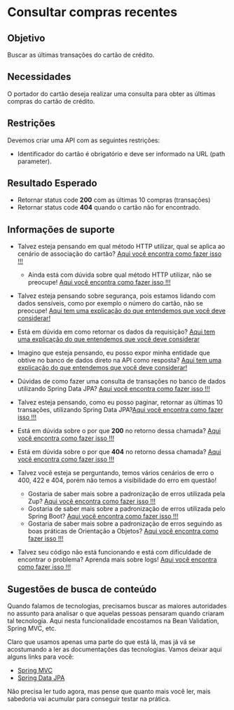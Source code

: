 # Consultar compras recentes

## Objetivo

Buscar as últimas transações do cartão de crédito.

## Necessidades

O portador do cartão deseja realizar uma consulta para obter as últimas compras do cartão de crédito.

## Restrições

Devemos criar uma API com as seguintes restrições:

- Identificador do cartão é obrigatório e deve ser informado na URL (path parameter).

## Resultado Esperado

- Retornar status code **200** com as últimas 10 compras (transações)
- Retornar status code **404** quando o cartão não for encontrado.

## Informações de suporte

* Talvez esteja pensando em qual método HTTP utilizar, qual se aplica ao cenário de associação do cartão? [Aqui você encontra como fazer isso !!!](../../informacao_suporte/rest-methods.md)

  * Ainda está com dúvida sobre qual método HTTP utilizar, não se preocupe! [Aqui você encontra como fazer isso !!!](../../informacao_suporte/rest-get.md)

* Talvez esteja pensando sobre segurança, pois estamos lidando com dados sensíveis, como por exemplo o número do cartão, não se preocupe! [Aqui tem uma explicação do que entendemos que você deve considerar!](../../informacao_procedural/seguranca_cloud_native.md)

* Está em dúvida em como retornar os dados da requisição? [Aqui tem uma explicação do que entendemos que você deve considerar](../../informacao_suporte/spring-get-api.md)

* Imagino que esteja pensando, eu posso expor minha entidade que obtive no banco de dados direto na API como resposta? [Aqui tem uma explicação do que entendemos que você deve considerar!](../../informacao_suporte/protegemos-as-bordas-api.md)

* Dúvidas de como fazer uma consulta de transações no banco de dados utilizando Spring Data JPA? [Aqui você encontra como fazer isso !!!](../../informacao_suporte/spring-data-query-methods.md)

* Talvez esteja pensando, como eu posso paginar, retornar as últimas 10 transações, utilizando Spring Data JPA?[Aqui você encontra como fazer isso !!!](../../informacao_suporte/spring-data-repository-paging.md)

* Está em dúvida sobre o por que **200** no retorno dessa chamada? [Aqui você encontra como fazer isso !!!](../../informacao_suporte/rest-200.md)

* Está em dúvida sobre o por que **404** no retorno dessa chamada? [Aqui você encontra como fazer isso !!!](../../informacao_suporte/rest-404.md)

* Talvez você esteja se perguntando, temos vários cenários de erro o 400, 422 e 404, porém não temos a visibilidade do erro em questão! 

    * Gostaria de saber mais sobre a padronização de erros utilizada pela Zup? [Aqui você encontra como fazer isso !!!](../../informacao_suporte/error-zup.md)
    * Gostaria de saber mais sobre a padronização de erros utilizada pelo Spring Boot? [Aqui você encontra como fazer isso !!!](../../informacao_suporte/error-spring.md)
    * Gostaria de saber mais sobre a padronização de erros seguindo as boas práticas de Orientação a Objetos? [Aqui você encontra como fazer isso !!!](../../informacao_suporte/error-object-oriented.md)

* Talvez seu código não está funcionando e está com dificuldade de encontrar o problema? Aprenda mais sobre logs! [Aqui você encontra como fazer isso !!!](../../informacao_suporte/spring-logging.md)

## Sugestões de busca de conteúdo

Quando falamos de tecnologias, precisamos buscar as maiores autoridades no assunto para analisar o que aquelas pessoas 
pensaram quando criaram tal tecnologia. Aqui nesta funcionalidade encostamos na Bean Validation, Spring MVC, etc. 

Claro que usamos apenas uma parte do que está lá, mas já vá se acostumando a ler as documentações das tecnologias. 
Vamos deixar aqui alguns links para você:

* [Spring MVC](https://docs.spring.io/spring/docs/current/spring-framework-reference/web.html)
* [Spring Data JPA](https://spring.io/projects/spring-data-jpa)

Não precisa ler tudo agora, mas pense que quanto mais você ler, mais sabedoria vai acumular para conseguir testar na prática.